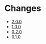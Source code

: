# Changes

* [2.0.0](changes_2.0.0.md)
* [1.0.0](changes_1.0.0.md)
* [0.2.0](changes_0.2.0.md)
* [0.1.0](changes_0.1.0.md)